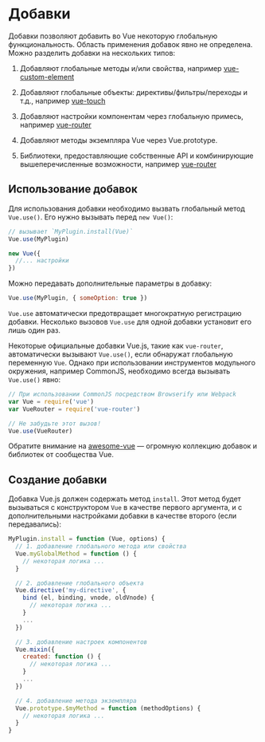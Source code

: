 
# Добавки


Добавки позволяют добавить во Vue некоторую глобальную функциональность. Область применения добавок явно не определена. Можно разделить добавки на нескольких типов:

1. Добавляют глобальные методы и/или свойства, например [vue-custom-element](https://github.com/karol-f/vue-custom-element)

2. Добавляют глобальные объекты: директивы/фильтры/переходы и т.д., например [vue-touch](https://github.com/vuejs/vue-touch)

3. Добавляют настройки компонентам через глобальную примесь, например [vue-router](https://github.com/vuejs/vue-router)

4. Добавляют методы экземпляра Vue через Vue.prototype.

5. Библиотеки, предоставляющие собственные API и комбинирующие вышеперечисленные возможности, например [vue-router](https://github.com/vuejs/vue-router)

## Использование добавок

Для использования добавки необходимо вызвать глобальный метод `Vue.use()`. Его нужно вызывать перед `new Vue()`:

```js
// вызывает `MyPlugin.install(Vue)`
Vue.use(MyPlugin)

new Vue({
  //... настройки
})
```

Можно передавать дополнительные параметры в добавку:

```js
Vue.use(MyPlugin, { someOption: true })
```

`Vue.use` автоматически предотвращает многократную регистрацию добавки. Несколько вызовов `Vue.use` для одной добавки установит его лишь один раз.

Некоторые официальные добавки Vue.js, такие как `vue-router`, автоматически вызывают `Vue.use()`, если обнаружат глобальную переменную `Vue`. Однако при использовании инструментов модульного окружения, например CommonJS, необходимо всегда вызывать `Vue.use()` явно:

```js
// При использовании CommonJS посредством Browserify или Webpack
var Vue = require('vue')
var VueRouter = require('vue-router')

// Не забудьте этот вызов!
Vue.use(VueRouter)
```

Обратите внимание на [awesome-vue](https://github.com/vuejs/awesome-vue#components--libraries) — огромную коллекцию добавок и библиотек от сообщества Vue.

## Создание добавки

Добавка Vue.js должен содержать метод `install`. Этот метод будет вызываться с конструктором `Vue` в качестве первого аргумента, и с дополнительными настройками добавки в качестве второго (если передавались):

```js
MyPlugin.install = function (Vue, options) {
  // 1. добавление глобального метода или свойства
  Vue.myGlobalMethod = function () {
    // некоторая логика ...
  }

  // 2. добавление глобального объекта
  Vue.directive('my-directive', {
    bind (el, binding, vnode, oldVnode) {
      // некоторая логика ...
    }
    ...
  })

  // 3. добавление настроек компонентов
  Vue.mixin({
    created: function () {
      // некоторая логика ...
    }
    ...
  })

  // 4. добавление метода экземпляра
  Vue.prototype.$myMethod = function (methodOptions) {
    // некоторая логика ...
  }
}
```
